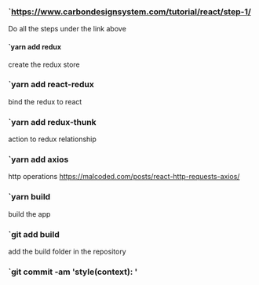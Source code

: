 ### `https://www.carbondesignsystem.com/tutorial/react/step-1/

Do all the steps under the link above

#### `yarn add redux

create the redux store

### `yarn add react-redux

bind the redux to react

### `yarn add redux-thunk

action to redux relationship

### `yarn add axios

http operations https://malcoded.com/posts/react-http-requests-axios/

### `yarn build

build the app

### `git add build

add the build folder in the repository

### `git commit -am 'style(context): <description>'
